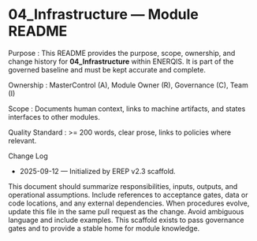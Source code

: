# 04_Infrastructure — Module README

Purpose
: This README provides the purpose, scope, ownership, and change history for **04_Infrastructure** within ENERQIS. It is part of the governed baseline and must be kept accurate and complete.

Ownership
: MasterControl (A), Module Owner (R), Governance (C), Team (I)

Scope
: Documents human context, links to machine artifacts, and states interfaces to other modules.

Quality Standard
: >= 200 words, clear prose, links to policies where relevant.

Change Log
- 2025-09-12 — Initialized by EREP v2.3 scaffold.

This document should summarize responsibilities, inputs, outputs, and operational assumptions. Include references to acceptance gates, data or code locations, and any external dependencies. When procedures evolve, update this file in the same pull request as the change. Avoid ambiguous language and include examples. This scaffold exists to pass governance gates and to provide a stable home for module knowledge.
